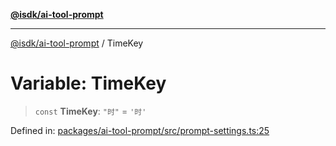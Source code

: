 [**@isdk/ai-tool-prompt**](../README.md)

***

[@isdk/ai-tool-prompt](../globals.md) / TimeKey

# Variable: TimeKey

> `const` **TimeKey**: `"时"` = `'时'`

Defined in: [packages/ai-tool-prompt/src/prompt-settings.ts:25](https://github.com/isdk/ai-tool-prompt.js/blob/05afa5dec5217dc3ff89bf08e601fc3699c3ca59/src/prompt-settings.ts#L25)
